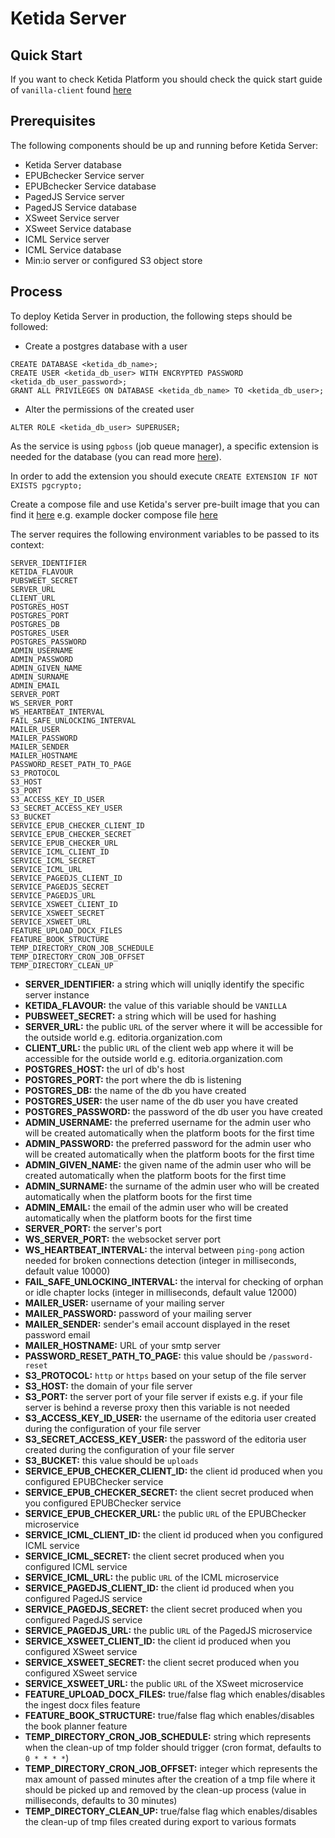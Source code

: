 # Ketida Server

## Quick Start

If you want to check Ketida Platform you should check the quick start guide of `vanilla-client` found [here](https://gitlab.coko.foundation/ketida/vanilla-client/-/blob/main/)

## Prerequisites

The following components should be up and running before Ketida Server:

- Ketida Server database
- EPUBchecker Service server
- EPUBchecker Service database
- PagedJS Service server
- PagedJS Service database
- XSweet Service server
- XSweet Service database
- ICML Service server
- ICML Service database
- Min:io server or configured S3 object store

## Process

To deploy Ketida Server in production, the following steps should be followed:

- Create a postgres database with a user

```
CREATE DATABASE <ketida_db_name>;
CREATE USER <ketida_db_user> WITH ENCRYPTED PASSWORD <ketida_db_user_password>;
GRANT ALL PRIVILEGES ON DATABASE <ketida_db_name> TO <ketida_db_user>;
```

- Alter the permissions of the created user

`ALTER ROLE <ketida_db_user> SUPERUSER;`

As the service is using `pgboss` (job queue manager), a specific extension is needed for the database (you can read more [here](https://github.com/timgit/pg-boss/blob/master/docs/usage.md#database-install)).

In order to add the extension you should execute `CREATE EXTENSION IF NOT EXISTS pgcrypto;`

Create a compose file and use Ketida's server pre-built image that you can find it [here](https://hub.docker.com/r/cokoapps/ketty-server)
e.g. example docker compose file [here](https://gitlab.coko.foundation/ketida/server/-/blob/main/docker-compose.production.ymld)

The server requires the following environment variables to be passed to its context:

```
SERVER_IDENTIFIER
KETIDA_FLAVOUR
PUBSWEET_SECRET
SERVER_URL
CLIENT_URL
POSTGRES_HOST
POSTGRES_PORT
POSTGRES_DB
POSTGRES_USER
POSTGRES_PASSWORD
ADMIN_USERNAME
ADMIN_PASSWORD
ADMIN_GIVEN_NAME
ADMIN_SURNAME
ADMIN_EMAIL
SERVER_PORT
WS_SERVER_PORT
WS_HEARTBEAT_INTERVAL
FAIL_SAFE_UNLOCKING_INTERVAL
MAILER_USER
MAILER_PASSWORD
MAILER_SENDER
MAILER_HOSTNAME
PASSWORD_RESET_PATH_TO_PAGE
S3_PROTOCOL
S3_HOST
S3_PORT
S3_ACCESS_KEY_ID_USER
S3_SECRET_ACCESS_KEY_USER
S3_BUCKET
SERVICE_EPUB_CHECKER_CLIENT_ID
SERVICE_EPUB_CHECKER_SECRET
SERVICE_EPUB_CHECKER_URL
SERVICE_ICML_CLIENT_ID
SERVICE_ICML_SECRET
SERVICE_ICML_URL
SERVICE_PAGEDJS_CLIENT_ID
SERVICE_PAGEDJS_SECRET
SERVICE_PAGEDJS_URL
SERVICE_XSWEET_CLIENT_ID
SERVICE_XSWEET_SECRET
SERVICE_XSWEET_URL
FEATURE_UPLOAD_DOCX_FILES
FEATURE_BOOK_STRUCTURE
TEMP_DIRECTORY_CRON_JOB_SCHEDULE
TEMP_DIRECTORY_CRON_JOB_OFFSET
TEMP_DIRECTORY_CLEAN_UP
```

- **SERVER_IDENTIFIER:** a string which will uniqlly identify the specific server instance
- **KETIDA_FLAVOUR:** the value of this variable should be `VANILLA`
- **PUBSWEET_SECRET:** a string which will be used for hashing
- **SERVER_URL:** the public `URL` of the server where it will be accessible for the outside world e.g. editoria.organization.com
- **CLIENT_URL:** the public `URL` of the client web app where it will be accessible for the outside world e.g. editoria.organization.com
- **POSTGRES_HOST:** the url of db's host
- **POSTGRES_PORT:** the port where the db is listening
- **POSTGRES_DB:** the name of the db you have created
- **POSTGRES_USER:** the user name of the db user you have created
- **POSTGRES_PASSWORD:** the password of the db user you have created
- **ADMIN_USERNAME:** the preferred username for the admin user who will be created automatically when the platform boots for the first time
- **ADMIN_PASSWORD:** the preferred password for the admin user who will be created automatically when the platform boots for the first time
- **ADMIN_GIVEN_NAME:** the given name of the admin user who will be created automatically when the platform boots for the first time
- **ADMIN_SURNAME:** the surname of the admin user who will be created automatically when the platform boots for the first time
- **ADMIN_EMAIL:** the email of the admin user who will be created automatically when the platform boots for the first time
- **SERVER_PORT:** the server's port
- **WS_SERVER_PORT:** the websocket server port
- **WS_HEARTBEAT_INTERVAL:** the interval between `ping-pong` action needed for broken connections detection (integer in milliseconds, default value 10000)
- **FAIL_SAFE_UNLOCKING_INTERVAL:** the interval for checking of orphan or idle chapter locks (integer in milliseconds, default value 12000)
- **MAILER_USER:** username of your mailing server
- **MAILER_PASSWORD:** password of your mailing server
- **MAILER_SENDER:** sender's email account displayed in the reset password email
- **MAILER_HOSTNAME:** URL of your smtp server
- **PASSWORD_RESET_PATH_TO_PAGE:** this value should be `/password-reset`
- **S3_PROTOCOL:** `http` or `https` based on your setup of the file server
- **S3_HOST:** the domain of your file server
- **S3_PORT:** the server port of your file server if exists e.g. if your file server is behind a reverse proxy then this variable is not needed
- **S3_ACCESS_KEY_ID_USER:** the username of the editoria user created during the configuration of your file server
- **S3_SECRET_ACCESS_KEY_USER:** the password of the editoria user created during the configuration of your file server
- **S3_BUCKET:** this value should be `uploads`
- **SERVICE_EPUB_CHECKER_CLIENT_ID:** the client id produced when you configured EPUBChecker service
- **SERVICE_EPUB_CHECKER_SECRET:** the client secret produced when you configured EPUBChecker service
- **SERVICE_EPUB_CHECKER_URL:** the public `URL` of the EPUBChecker microservice
- **SERVICE_ICML_CLIENT_ID:** the client id produced when you configured ICML service
- **SERVICE_ICML_SECRET:** the client secret produced when you configured ICML service
- **SERVICE_ICML_URL:** the public `URL` of the ICML microservice
- **SERVICE_PAGEDJS_CLIENT_ID:** the client id produced when you configured PagedJS service
- **SERVICE_PAGEDJS_SECRET:** the client secret produced when you configured PagedJS service
- **SERVICE_PAGEDJS_URL:** the public `URL` of the PagedJS microservice
- **SERVICE_XSWEET_CLIENT_ID:** the client id produced when you configured XSweet service
- **SERVICE_XSWEET_SECRET:** the client secret produced when you configured XSweet service
- **SERVICE_XSWEET_URL:** the public `URL` of the XSweet microservice
- **FEATURE_UPLOAD_DOCX_FILES:** true/false flag which enables/disables the ingest docx files feature
- **FEATURE_BOOK_STRUCTURE:** true/false flag which enables/disables the book planner feature
- **TEMP_DIRECTORY_CRON_JOB_SCHEDULE:** string which represents when the clean-up of tmp folder should trigger (cron format, defaults to `0 * * * *`)
- **TEMP_DIRECTORY_CRON_JOB_OFFSET:** integer which represents the max amount of passed minutes after the creation of a tmp file where it should be picked up and removed by the clean-up process (value in milliseconds, defaults to 30 minutes)
- **TEMP_DIRECTORY_CLEAN_UP:** true/false flag which enables/disables the clean-up of tmp files created during export to various formats
